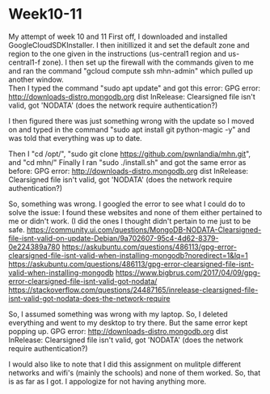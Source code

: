 # Week10-11
My attempt of week 10 and 11
First off, I downloaded and installed GoogleCloudSDKInstaller. I then initillized it and set the default zone and region to the one given in the instructions (us-central1 region and us-central1-f zone).  I then set up the firewall with the commands given to me and ran the command "gcloud compute ssh mhn-admin" which pulled up another window.  
Then I typed the command "sudo apt update" and got this error:
GPG error: http://downloads-distro.mongodb.org dist InRelease: Clearsigned file isn't valid, got 'NODATA' (does the network require authentication?)

I then figured there was just something wrong with the update so I moved on and typed in the command "sudo apt install git python-magic -y" and was told that everything was up to date. 

Then I "cd /opt/", "sudo git clone https://github.com/pwnlandia/mhn.git", and "cd mhn/"
Finally I ran "sudo ./install.sh" and got the same error as before:
GPG error: http://downloads-distro.mongodb.org dist InRelease: Clearsigned file isn't valid, got 'NODATA' (does the network require authentication?)

So, something was wrong.  I googled the error to see what I could do to solve the issue:
I found these websites and none of them either pertained to me or didn't work. (I did the ones I thought didn't pertain to me just to be safe.
https://community.ui.com/questions/MongoDB-NODATA-Clearsigned-file-isnt-valid-on-update-Debian/9a702607-95c4-4d62-8379-0e224389a780
https://askubuntu.com/questions/486113/gpg-error-clearsigned-file-isnt-valid-when-installing-mongodb?noredirect=1&lq=1
https://askubuntu.com/questions/486113/gpg-error-clearsigned-file-isnt-valid-when-installing-mongodb
https://www.bigbrus.com/2017/04/09/gpg-error-clearsigned-file-isnt-valid-got-nodata/
https://stackoverflow.com/questions/24487165/inrelease-clearsigned-file-isnt-valid-got-nodata-does-the-network-require

So, I assumed something was wrong with my laptop. So, I deleted everything and went to my desktop to try there.  But the same error kept popping up. 
GPG error: http://downloads-distro.mongodb.org dist InRelease: Clearsigned file isn't valid, got 'NODATA' (does the network require authentication?)

I would also like to note that I did this assignment on mulitple different networks and wifi's (mainly the schools) and none of them worked. 
So, that is as far as I got. I appologize for not having anything more.

